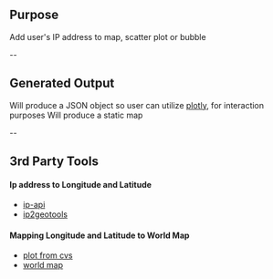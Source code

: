 ## Purpose
Add user's IP address to map, scatter plot or bubble 

--
## Generated Output
Will produce a JSON object so user can utilize [plotly](https://plotly.com/javascript/bubble-maps/), for interaction purposes
Will produce a static map

--
## 3rd Party Tools
#### Ip address to Longitude and Latitude
* [ip-api](https://ip-api.com/docs/api:batch)
* [ip2geotools](https://pypi.org/project/ip2geotools/)

#### Mapping Longitude and Latitude to World Map
* [plot from cvs](https://stackoverflow.com/questions/53233228/plot-latitude-longitude-from-csv-in-python-3-6)
* [world map](https://stackoverflow.com/questions/1565555/plot-geoip-data-on-a-world-map)
